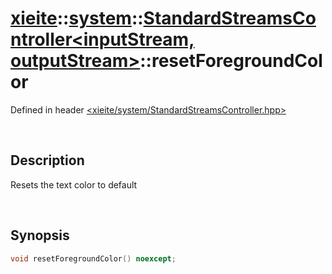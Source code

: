 # [xieite](../../xieite.md)\:\:[system](../../system.md)\:\:[StandardStreamsController\<inputStream, outputStream\>](../StandardStreamsController.md)\:\:resetForegroundColor
Defined in header [<xieite/system/StandardStreamsController.hpp>](../../../include/xieite/system/StandardStreamsController.hpp)

&nbsp;

## Description
Resets the text color to default

&nbsp;

## Synopsis
```cpp
void resetForegroundColor() noexcept;
```

